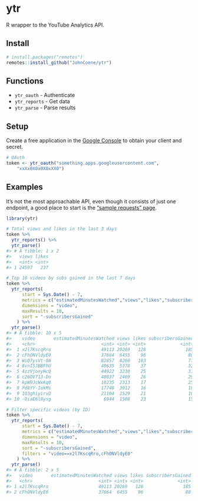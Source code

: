 
<!-- README.md is generated from README.Rmd. Please edit that file -->

# ytr

R wrapper to the YouTube Analytics API.

## Install

``` r
# install.packages("remotes")
remotes::install_github("JohnCoene/ytr")
```

## Functions

  - `ytr_oauth` - Authenticate
  - `ytr_reports` - Get data
  - `ytr_parse` - Parse results

## Setup

Create a free application in the [Google
Console](https://console.cloud.google.com/) to obtain your client and
secret.

``` r
# OAuth
token <- ytr_oauth("something.apps.googleusercontent.com",
    "xxXx0X0x0X0xXX0")
```

## Examples

It’s not the most approachable API, even though it consists of just one
endpoint, a good place to start is the [“sample requests”
page](https://developers.google.com/youtube/analytics/sample-requests).

``` r
library(ytr)

# Total views and likes in the last 3 days
token %>% 
  ytr_reports() %>% 
  ytr_parse()
#> # A tibble: 1 x 2
#>   views likes
#>   <int> <int>
#> 1 24597   237

# Top 10 videos by subs gained in the last 7 days
token %>% 
  ytr_reports(
      start = Sys.Date() - 7,
      metrics = c("estimatedMinutesWatched","views","likes","subscribersGained"), 
      dimensions = "video", 
      maxResults = 10, 
      sort = "-subscribersGained"
    ) %>% 
  ytr_parse()
#> # A tibble: 10 x 5
#>    video       estimatedMinutesWatched views likes subscribersGained
#>    <chr>                         <int> <int> <int>             <int>
#>  1 x2l7KscqRro                   49113 20269   128               185
#>  2 cFhONVldyE0                   37664  6455    96                80
#>  3 WsQ7ysVt-0A                   82857  8260   103                77
#>  4 8vnI5JBBFhU                   40635  5378    37                32
#>  5 4zzVjonyHcQ                   44922  3230    25                31
#>  6 c26OV713-Do                   48037  2469    26                29
#>  7 kpW9JcWxKq0                   10235  2313    17                25
#>  8 Pd8YY-IokMs                   17748  3012    16                18
#>  9 1O3ghiyirvU                   21104  1529    21                16
#> 10 -OiaE6l8ysg                    6944  1508    23                15

# Filter specific videos (by ID)
token %>% 
  ytr_reports(
      start = Sys.Date() - 7,
      metrics = c("estimatedMinutesWatched","views","likes","subscribersGained"), 
      dimensions = "video", 
      maxResults = 10, 
      sort = "-subscribersGained",
      filters = "video==x2l7KscqRro,cFhONVldyE0"
    ) %>% 
  ytr_parse()
#> # A tibble: 2 x 5
#>   video       estimatedMinutesWatched views likes subscribersGained
#>   <chr>                         <int> <int> <int>             <int>
#> 1 x2l7KscqRro                   49113 20269   128               185
#> 2 cFhONVldyE0                   37664  6455    96                80
```
